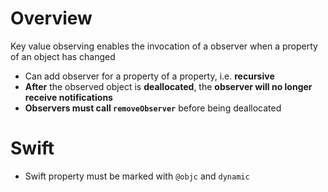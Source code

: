 # Overview

Key value observing enables the invocation of a observer when a property of an
object has changed

- Can add observer for a property of a property, i.e. **recursive**
- **After** the observed object is **deallocated**, the **observer will no
  longer receive notifications**
- **Observers must call `removeObserver`** before being deallocated

# Swift

- Swift property must be marked with `@objc` and `dynamic`
